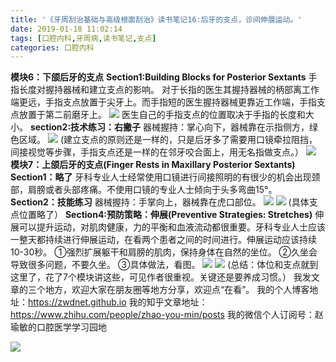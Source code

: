 ```yaml
---
title: '《牙周刮治基础与高级根面刮治》读书笔记16:后牙的支点，诊间伸展运动。'
date: 2019-01-18 11:02:14
tags: [口腔内科,牙周病,读书笔记,支点]
categories: 口腔内科
---
```


**模块6：下颌后牙的支点**
**Section1:Building Blocks for Posterior Sextants**
手指长度对握持器械和建立支点的影响。
对于长指的医生其握持器械的柄部离工作端更远，手指支点放置于尖牙上。而手指短的医生握持器械更靠近工作端，手指支点放置于第二前磨牙上。
![](https://zymblog-1258069789.cos.ap-chengdu.myqcloud.com/blog0088-yzgzjc16/01.png)
医生自己的手指支点的位置取决于手指的长度和大小。
**section2:技术练习：右撇子**
器械握持：掌心向下，器械靠在示指侧方，绿色区域。
![](https://zymblog-1258069789.cos.ap-chengdu.myqcloud.com/blog0088-yzgzjc16/02.png)
(建立支点的原则还是一样的，只是后牙多了需要用口镜牵拉阻挡，间接视觉等步骤，手指支点还是一样的在邻牙咬合面上，用无名指做支点。）
![](https://zymblog-1258069789.cos.ap-chengdu.myqcloud.com/blog0088-yzgzjc16/03.png)
**模块7：上颌后牙的支点(Finger Rests in Maxillary Posterior Sextants)**
**Section1：略了**
牙科专业人士经常使用口镜进行间接照明的有很少的机会出现颈部，肩膀或者头部疼痛。不使用口镜的专业人士倾向于头多弯曲15°。
**Section2：技能练习**
器械握持：手掌向上，器械靠在虎口部位。
![](https://zymblog-1258069789.cos.ap-chengdu.myqcloud.com/blog0088-yzgzjc16/04.png)
![](https://zymblog-1258069789.cos.ap-chengdu.myqcloud.com/blog0088-yzgzjc16/05.png)
(具体支点位置略了）
**Section4:预防策略：伸展(Preventive Strategies: Stretches)**
伸展可以提升运动，对肌肉健康，力的平衡和血液流动都很重要。牙科专业人士应该一整天都持续进行伸展运动，在看两个患者之间的时间进行。伸展运动应该持续10-30秒。
①强烈扩展躯干和肩膀的肌肉，保持身体在自然的坐位。
②久坐会导致很多问题，不要久坐。
③具体做法，看图。
![](https://zymblog-1258069789.cos.ap-chengdu.myqcloud.com/blog0088-yzgzjc16/06.png)
![](https://zymblog-1258069789.cos.ap-chengdu.myqcloud.com/blog0088-yzgzjc16/07.png)
(总结：体位和支点就到这里了，花了7个模块讲这些，可见作者很重视。关键还是要养成习惯。）
我发文章的三个地方，欢迎大家在朋友圈等地方分享，欢迎点“在看”。
我的个人博客地址：https://zwdnet.github.io
我的知乎文章地址： https://www.zhihu.com/people/zhao-you-min/posts
我的微信个人订阅号：赵瑜敏的口腔医学学习园地

![](https://zymblog-1258069789.cos.ap-chengdu.myqcloud.com/other/wx.jpg)



